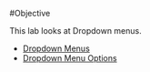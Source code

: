 #Objective

This lab looks at Dropdown menus.

- [Dropdown Menus](#01)
- [Dropdown Menu Options](#02)



